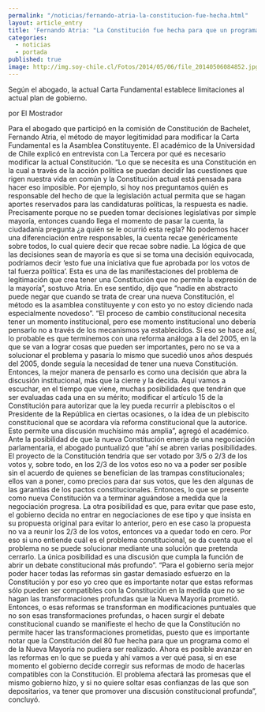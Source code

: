 ```yaml
---
permalink: "/noticias/fernando-atria-la-constitucion-fue-hecha.html"
layout: article_entry
title: 'Fernando Atria: "La Constitución fue hecha para que un programa como el de la Nueva Mayoría no sea realizable."'
categories: 
  - noticias
  - portada
published: true
image: http://img.soy-chile.cl/Fotos/2014/05/06/file_20140506084852.jpg
---
```


Según el abogado, la actual Carta Fundamental establece limitaciones al actual plan de gobierno.

por El Mostrador

Para el abogado que participó en la comisión de Constitución de Bachelet, Fernando Atria, el método de mayor legitimidad para modificar la Carta Fundamental es la Asamblea Constituyente. El académico de la Universidad de Chile explicó en entrevista con La Tercera por qué es necesario modificar la actual Constitución.
“Lo que se necesita es una Constitución en la cual a través de la acción política se puedan decidir las cuestiones que rigen nuestra vida en común y la Constitución actual está pensada para hacer eso imposible. Por ejemplo, si hoy nos preguntamos quién es responsable del hecho de que la legislación actual permita que se hagan aportes reservados para las candidaturas políticas, la respuesta es nadie. Precisamente porque no se pueden tomar decisiones legislativas por simple mayoría, entonces cuando llega el momento de pasar la cuenta, la ciudadanía pregunta ¿a quién se le ocurrió esta regla? No podemos hacer una diferenciación entre responsables, la cuenta recae genéricamente sobre todos, lo cual quiere decir que recae sobre nadie. La lógica de que las decisiones sean de mayoría es que si se toma una decisión equivocada, podríamos decir ‘esto fue una iniciativa que fue aprobada por los votos de tal fuerza política’. Esta es una de las manifestaciones del problema de legitimación que crea tener una Constitución que no permite la expresión de la mayoría”, sostuvo Atria.
En ese sentido, dijo que “nadie en abstracto puede negar que cuando se trata de crear una nueva Constitución, el método es la asamblea constituyente y con esto yo no estoy diciendo nada especialmente novedoso”.
“El proceso de cambio constitucional necesita tener un momento institucional, pero ese momento institucional uno debería pensarlo no a través de los mecanismos ya establecidos. Si eso se hace así, lo probable es que terminemos con una reforma análoga a la del 2005, en la que se van a lograr cosas que pueden ser importantes, pero no se va a solucionar el problema y pasaría lo mismo que sucedió unos años después del 2005, donde seguía la necesidad de tener una nueva Constitución. Entonces, la mejor manera de pensarlo es como una decisión que abra la discusión institucional, más que la cierre y la decida. Aquí vamos a escuchar, en el tiempo que viene, muchas posibilidades que tendrán que ser evaluadas cada una en su mérito; modificar el artículo 15 de la Constitución para autorizar que la ley pueda recurrir a plebiscitos o el Presidente de la República en ciertas ocasiones, o la idea de un plebiscito constitucional que se acordara vía reforma constitucional que la autorice. Esto permite una discusión muchísimo más amplia”, agregó el académico.
Ante la posibilidad de que la nueva Constitución emerja de una negociación parlamentaria, el abogado puntualizó que “ahí se abren varias posibilidades. El proyecto de la Constitución tendría que ser votado por 3/5 o 2/3 de los votos y, sobre todo, en los 2/3 de los votos eso no va a poder ser posible sin el acuerdo de quienes se benefician de las trampas constitucionales; ellos van a poner, como precios para dar sus votos, que les den algunas de las garantías de los pactos constitucionales. Entonces, lo que se presente como nueva Constitución va a terminar aguándose a medida que la negociación progresa. La otra posibilidad es que, para evitar que pase esto, el gobierno decida no entrar en negociaciones de ese tipo y que insista en su propuesta original para evitar lo anterior, pero en ese caso la propuesta no va a reunir los 2/3 de los votos, entonces va a quedar todo en cero. Por eso si uno entiende cuál es el problema constitucional, se da cuenta que el problema no se puede solucionar mediante una solución que pretenda cerrarlo. La única posibilidad es una discusión que cumpla la función de abrir un debate constitucional más profundo”.
“Para el gobierno sería mejor poder hacer todas las reformas sin gastar demasiado esfuerzo en la Constitución y por eso yo creo que es importante notar que estas reformas sólo pueden ser compatibles con la Constitución en la medida que no se hagan las transformaciones profundas que la Nueva Mayoría prometió. Entonces, o esas reformas se transforman en modificaciones puntuales que no son esas transformaciones profundas, o hacen surgir el debate constitucional cuando se manifieste el hecho de que la Constitución no permite hacer las transformaciones prometidas, puesto que es importante notar que la Constitución del 80 fue hecha para que un programa como el de la Nueva Mayoría no pudiera ser realizado. Ahora es posible avanzar en las reformas en lo que se pueda y ahí vamos a ver qué pasa, si en ese momento el gobierno decide corregir sus reformas de modo de hacerlas compatibles con la Constitución. El problema afectará las promesas que el mismo gobierno hizo, y si no quiere soltar esas confianzas de las que son depositarios, va tener que promover una discusión constitucional profunda”, concluyó.
